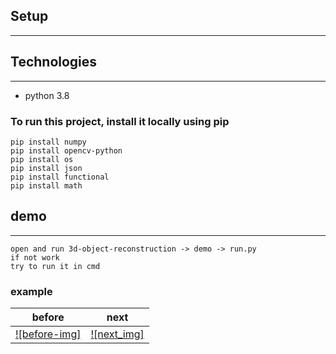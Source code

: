 ## Setup
---
## Technologies
---
* python 3.8
### To run this project, install it locally using pip
    pip install numpy
    pip install opencv-python
    pip install os
    pip install json
    pip install functional
    pip install math
## demo
---
    open and run 3d-object-reconstruction -> demo -> run.py
    if not work
    try to run it in cmd
### example
|before|next|
|----|-----|
|[![before-img]](img\1-1.png)|[![next_img]](img\messageImage_1645941236878.jpg)|

